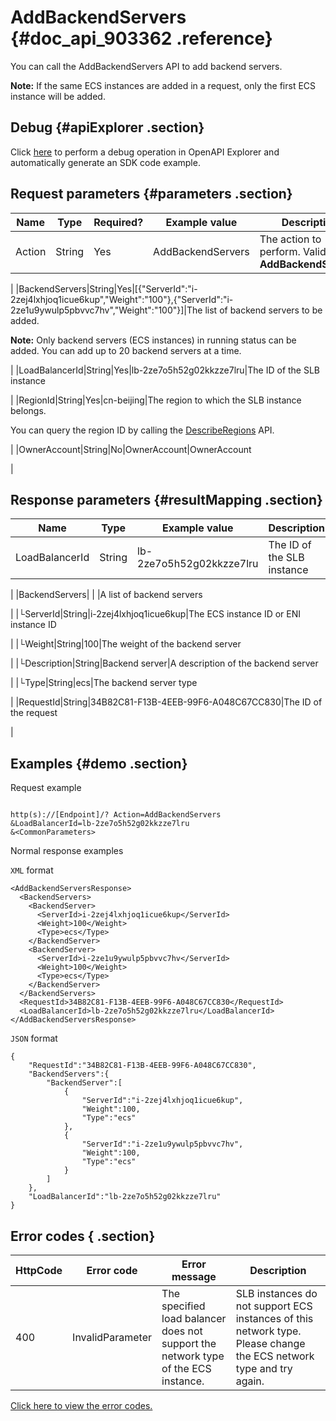 # AddBackendServers {#doc_api_903362 .reference}

You can call the AddBackendServers API to add backend servers.

**Note:** If the same ECS instances are added in a request, only the first ECS instance will be added.

## Debug {#apiExplorer .section}

Click [here](https://api.aliyun.com/#product=Slb&api=AddBackendServers) to perform a debug operation in OpenAPI Explorer and automatically generate an SDK code example.

## Request parameters {#parameters .section}

|Name|Type|Required?|Example value|Description|
|----|----|---------|-------------|-----------|
|Action|String|Yes|AddBackendServers|The action to perform. Valid value: **AddBackendServers**

 |
|BackendServers|String|Yes|\[\{"ServerId":"i-2zej4lxhjoq1icue6kup","Weight":"100"\},\{"ServerId":"i-2ze1u9ywulp5pbvvc7hv","Weight":"100"\}\]|The list of backend servers to be added.

 **Note:** Only backend servers \(ECS instances\) in running status can be added. You can add up to 20 backend servers at a time.

 |
|LoadBalancerId|String|Yes|lb-2ze7o5h52g02kkzze7lru|The ID of the SLB instance

 |
|RegionId|String|Yes|cn-beijing|The region to which the SLB instance belongs.

 You can query the region ID by calling the [DescribeRegions](~~27584~~) API.

 |
|OwnerAccount|String|No|OwnerAccount|OwnerAccount

 |

## Response parameters {#resultMapping .section}

|Name|Type|Example value|Description|
|----|----|-------------|-----------|
|LoadBalancerId|String|lb-2ze7o5h52g02kkzze7lru|The ID of the SLB instance

 |
|BackendServers| | |A list of backend servers

 |
|└ServerId|String|i-2zej4lxhjoq1icue6kup|The ECS instance ID or ENI instance ID

 |
|└Weight|String|100|The weight of the backend server

 |
|└Description|String|Backend server|A description of the backend server

 |
|└Type|String|ecs|The backend server type

 |
|RequestId|String|34B82C81-F13B-4EEB-99F6-A048C67CC830|The ID of the request

 |

## Examples {#demo .section}

Request example

``` {#request_demo}

http(s)://[Endpoint]/? Action=AddBackendServers
&LoadBalancerId=lb-2ze7o5h52g02kkzze7lru
&<CommonParameters>

```

Normal response examples

`XML` format

``` {#xml_return_success_demo}
<AddBackendServersResponse>
  <BackendServers>
    <BackendServer>
      <ServerId>i-2zej4lxhjoq1icue6kup</ServerId>
      <Weight>100</Weight>
      <Type>ecs</Type>
    </BackendServer>
    <BackendServer>
      <ServerId>i-2ze1u9ywulp5pbvvc7hv</ServerId>
      <Weight>100</Weight>
      <Type>ecs</Type>
    </BackendServer>
  </BackendServers>
  <RequestId>34B82C81-F13B-4EEB-99F6-A048C67CC830</RequestId>
  <LoadBalancerId>lb-2ze7o5h52g02kkzze7lru</LoadBalancerId>
</AddBackendServersResponse>

```

`JSON` format

``` {#json_return_success_demo}
{
	"RequestId":"34B82C81-F13B-4EEB-99F6-A048C67CC830",
	"BackendServers":{
		"BackendServer":[
			{
				"ServerId":"i-2zej4lxhjoq1icue6kup",
				"Weight":100,
				"Type":"ecs"
			},
			{
				"ServerId":"i-2ze1u9ywulp5pbvvc7hv",
				"Weight":100,
				"Type":"ecs"
			}
		]
	},
	"LoadBalancerId":"lb-2ze7o5h52g02kkzze7lru"
}
```

## Error codes { .section}

|HttpCode|Error code|Error message|Description|
|--------|----------|-------------|-----------|
|400|InvalidParameter|The specified load balancer does not support the network type of the ECS instance.|SLB instances do not support ECS instances of this network type. Please change the ECS network type and try again.|

[Click here to view the error codes.](https://error-center.aliyun.com/status/product/Slb)

